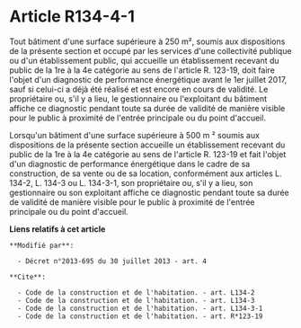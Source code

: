 # Article R134-4-1

Tout bâtiment d'une surface supérieure à 250 m², soumis aux dispositions de la présente section et occupé par les services
d'une collectivité publique ou d'un établissement public, qui accueille un établissement recevant du public de la 1re à la 4e
catégorie au sens de l'article R. 123-19, doit faire l'objet d'un diagnostic de performance énergétique avant le 1er juillet
2017, sauf si celui-ci a déjà été réalisé et est encore en cours de validité. Le propriétaire ou, s'il y a lieu, le
gestionnaire ou l'exploitant du bâtiment affiche ce diagnostic pendant toute sa durée de validité de manière visible pour le
public à proximité de l'entrée principale ou du point d'accueil. 

Lorsqu'un bâtiment d'une surface supérieure à 500 m ² soumis aux dispositions de la présente section accueille un
établissement recevant du public de la 1re à la 4e catégorie au sens de l'article R. 123-19 et fait l'objet d'un diagnostic
de performance énergétique dans le cadre de sa construction, de sa vente ou de sa location, conformément aux articles L.
134-2, L. 134-3 ou L. 134-3-1, son propriétaire ou, s'il y a lieu, son gestionnaire ou son exploitant affiche ce diagnostic
pendant toute sa durée de validité de manière visible pour le public à proximité de l'entrée principale ou du point
d'accueil.

**Liens relatifs à cet article**

	**Modifié par**:

	  - Décret n°2013-695 du 30 juillet 2013 - art. 4

	**Cite**:

	  - Code de la construction et de l'habitation. - art. L134-2
	  - Code de la construction et de l'habitation. - art. L134-3
	  - Code de la construction et de l'habitation. - art. L134-3-1
	  - Code de la construction et de l'habitation. - art. R*123-19
